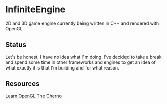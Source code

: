 # InfiniteEngine
2D and 3D game engine currently being written in C++ and rendered with OpenGL.

## Status
Let's be honest, I have no idea what I'm doing. I've decided to take a break and spend some time in other frameworks and engines to get an idea of what exactly it is that I'm building and for what reason.

## Resources
[Learn OpenGL](https://learnopengl.com)
[The Cherno](https://www.youtube.com/c/TheChernoProject)
